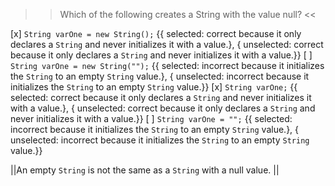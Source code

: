 >>Which of the following creates a String with the value null? <<

[x] <code>String varOne = new String();</code> {{ selected: correct because it only declares a <code>String</code> and never initializes it with a value.}, { unselected: correct because it only declares a <code>String</code> and never initializes it with a value.}}
[ ] <code>String varOne = new String("");</code> {{ selected: incorrect because it initializes the <code>String</code> to an empty <code>String</code> value.}, { unselected: incorrect because it initializes the <code>String</code> to an empty <code>String</code> value.}}
[x] <code>String varOne;</code> {{ selected: correct because it only declares a <code>String</code> and never initializes it with a value.}, { unselected: correct because it only declares a <code>String</code> and never initializes it with a value.}}
[ ] <code>String varOne = "";</code> {{ selected: incorrect because it initializes the <code>String</code> to an empty <code>String</code> value.}, { unselected: incorrect because it initializes the <code>String</code> to an empty <code>String</code> value.}}

||An empty <code>String</code> is not the same as a <code>String</code> with a null value. ||
